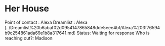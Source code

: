 # Her House

Point of contact : Alexa 
Dreamlist : Alexa  (../Dreamlist%20b6abaf02d0954147865848dde5eee4bf/Alexa%203f76594b9c254861ada69e1b8a317641.md)
Status: Waiting for response
Who is reaching out?: Madison